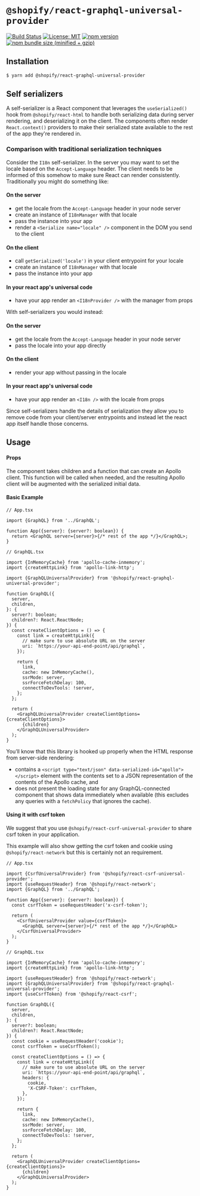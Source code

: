 # `@shopify/react-graphql-universal-provider`

[![Build Status](https://travis-ci.org/Shopify/quilt.svg?branch=master)](https://travis-ci.org/Shopify/quilt)
[![License: MIT](https://img.shields.io/badge/License-MIT-green.svg)](LICENSE.md) [![npm version](https://badge.fury.io/js/%40shopify%2Freact-graphql-universal-provider.svg)](https://badge.fury.io/js/%40shopify%2Freact-graphql-universal-provider.svg) [![npm bundle size (minified + gzip)](https://img.shields.io/bundlephobia/minzip/@shopify/react-graphql-universal-provider.svg)](https://img.shields.io/bundlephobia/minzip/@shopify/react-graphql-universal-provider.svg)

## Installation

```bash
$ yarn add @shopify/react-graphql-universal-provider
```

## Self serializers

A self-serializer is a React component that leverages the `useSerialized()` hook from `@shopify/react-html` to handle both serializing data during server rendering, and deserializing it on the client. The components often render `React.context()` providers to make their serialized state available to the rest of the app they're rendered in.

### Comparison with traditional serialization techniques

Consider the `I18n` self-serializer. In the server you may want to set the locale based on the `Accept-Language` header. The client needs to be informed of this somehow to make sure React can render consistently. Traditionally you might do something like:

#### On the server

- get the locale from the `Accept-Language` header in your node server
- create an instance of `I18nManager` with that locale
- pass the instance into your app
- render a `<Serialize name="locale" />` component in the DOM you send to the client

#### On the client

- call `getSerialized('locale')` in your client entrypoint for your locale
- create an instance of `I18nManager` with that locale
- pass the instance into your app

#### In your react app's universal code

- have your app render an `<I18nProvider />` with the manager from props

With self-serializers you would instead:

#### On the server

- get the locale from the `Accept-Language` header in your node server
- pass the locale into your app directly

#### On the client

- render your app without passing in the locale

#### In your react app's universal code

- have your app render an `<I18n />` with the locale from props

Since self-serializers handle the details of serialization they allow you to remove code from your client/server entrypoints and instead let the react app itself handle those concerns.

## Usage

#### Props

The component takes children and a function that can create an Apollo client. This function will be called when needed, and the resulting Apollo client will be augmented with the serialized initial data.

#### Basic Example

```tsx
// App.tsx

import {GraphQL} from '../GraphQL';

function App({server}: {server?: boolean}) {
  return <GraphQL server={server}>{/* rest of the app */}</GraphQL>;
}
```

```tsx
// GraphQL.tsx

import {InMemoryCache} from 'apollo-cache-inmemory';
import {createHttpLink} from 'apollo-link-http';

import {GraphQLUniversalProvider} from '@shopify/react-graphql-universal-provider';

function GraphQL({
  server,
  children,
}: {
  server?: boolean;
  children?: React.ReactNode;
}) {
  const createClientOptions = () => {
    const link = createHttpLink({
      // make sure to use absolute URL on the server
      uri: `https://your-api-end-point/api/graphql`,
    });

    return {
      link,
      cache: new InMemoryCache(),
      ssrMode: server,
      ssrForceFetchDelay: 100,
      connectToDevTools: !server,
    };
  };

  return (
    <GraphQLUniversalProvider createClientOptions={createClientOptions}>
      {children}
    </GraphQLUniversalProvider>
  );
}
```

You’ll know that this library is hooked up properly when the HTML response from server-side rendering:

- contains a `<script type="text/json" data-serialized-id="apollo"></script>` element with the contents set to a JSON representation of the contents of the Apollo cache, and
- does not present the loading state for any GraphQL-connected component that shows data immediately when available (this excludes any queries with a `fetchPolicy` that ignores the cache).

#### Using it with csrf token

We suggest that you use `@shopify/react-csrf-universal-provider` to share csrf token in your application.

This example will also show getting the csrf token and cookie using `@shopify/react-network` but this is certainly not an requirement.

```tsx
// App.tsx

import {CsrfUniversalProvider} from '@shopify/react-csrf-universal-provider';
import {useRequestHeader} from '@shopify/react-network';
import {GraphQL} from '../GraphQL';

function App({server}: {server?: boolean}) {
  const csrfToken = useRequestHeader('x-csrf-token');

  return (
    <CsrfUniversalProvider value={csrfToken}>
      <GraphQL server={server}>{/* rest of the app */}</GraphQL>
    </CsrfUniversalProvider>
  );
}
```

```tsx
// GraphQL.tsx

import {InMemoryCache} from 'apollo-cache-inmemory';
import {createHttpLink} from 'apollo-link-http';

import {useRequestHeader} from '@shopify/react-network';
import {GraphQLUniversalProvider} from '@shopify/react-graphql-universal-provider';
import {useCsrfToken} from '@shopify/react-csrf';

function GraphQL({
  server,
  children,
}: {
  server?: boolean;
  children?: React.ReactNode;
}) {
  const cookie = useRequestHeader('cookie');
  const csrfToken = useCsrfToken();

  const createClientOptions = () => {
    const link = createHttpLink({
      // make sure to use absolute URL on the server
      uri: `https://your-api-end-point/api/graphql`,
      headers: {
        cookie,
        'X-CSRF-Token': csrfToken,
      },
    });

    return {
      link,
      cache: new InMemoryCache(),
      ssrMode: server,
      ssrForceFetchDelay: 100,
      connectToDevTools: !server,
    };
  };

  return (
    <GraphQLUniversalProvider createClientOptions={createClientOptions}>
      {children}
    </GraphQLUniversalProvider>
  );
}
```

